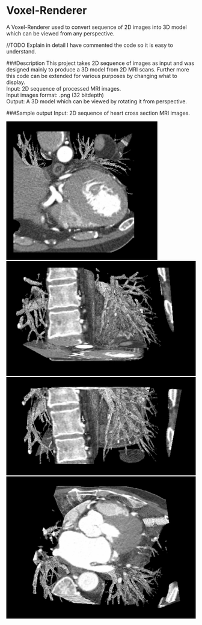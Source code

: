 # Voxel-Renderer
A Voxel-Renderer used to convert sequence of 2D images into 3D model which can be viewed from any perspective.

//TODO Explain in detail  I have commented the code so it is easy to understand.  

###Description
This project takes 2D sequence of images as input and was designed mainly to produce a 3D model from 2D MRI scans.
Further more this code can be extended for various purposes by changing what to display.  
Input: 2D sequence of processed MRI images.  
Input images format: .png (32 bitdepth)  
Output: A 3D model which can be viewed by rotating it from perspective. 

###Sample output
Input: 2D sequence of heart cross section MRI images.  


![Alt text](https://github.com/BhargavGamit/Voxel-Renderer/blob/master/Output/1.PNG "Output Image")
![Alt text](https://github.com/BhargavGamit/Voxel-Renderer/blob/master/Output/2.PNG "Output Image")
![Alt text](https://github.com/BhargavGamit/Voxel-Renderer/blob/master/Output/3.PNG "Output Image")
![Alt text](https://github.com/BhargavGamit/Voxel-Renderer/blob/master/Output/4.PNG "Output Image")


 
